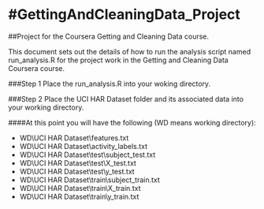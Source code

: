#GettingAndCleaningData_Project
==============================

##Project for the Coursera Getting and Cleaning Data course.

This document sets out the details of how to run the analysis script
named run_analysis.R for the project work in the Getting and Cleaning Data Coursera course.

###Step 1
Place the run_analysis.R into your woking directory.

###Step 2
Place the UCI HAR Dataset folder and its associated data into your working directory.

####At this point you will have the following (WD means working directory):

- WD\UCI HAR Dataset\features.txt
- WD\UCI HAR Dataset\activity_labels.txt
- WD\UCI HAR Dataset\test\subject_test.txt
- WD\UCI HAR Dataset\test\X_test.txt
- WD\UCI HAR Dataset\test\y_test.txt
- WD\UCI HAR Dataset\train\subject_train.txt
- WD\UCI HAR Dataset\train\X_train.txt
- WD\UCI HAR Dataset\train\y_train.txt



